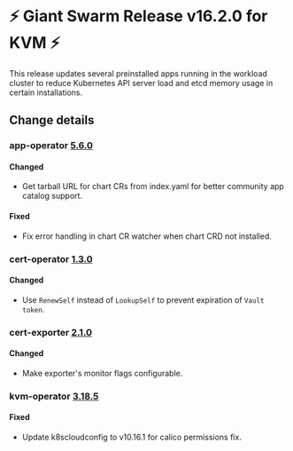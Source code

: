 # :zap: Giant Swarm Release v16.2.0 for KVM :zap:

This release updates several preinstalled apps running in the workload cluster to reduce Kubernetes API server load and etcd memory usage in certain installations.

## Change details


### app-operator [5.6.0](https://github.com/giantswarm/app-operator/releases/tag/v5.6.0)

#### Changed
- Get tarball URL for chart CRs from index.yaml for better community app catalog support.
#### Fixed
- Fix error handling in chart CR watcher when chart CRD not installed.



### cert-operator [1.3.0](https://github.com/giantswarm/cert-operator/releases/tag/v1.3.0)

#### Changed
- Use `RenewSelf` instead of `LookupSelf` to prevent expiration of `Vault token`.



### cert-exporter [2.1.0](https://github.com/giantswarm/cert-exporter/releases/tag/v2.1.0)

#### Changed
- Make exporter's monitor flags configurable.



### kvm-operator [3.18.5](https://github.com/giantswarm/kvm-operator/releases/tag/v3.18.5)

#### Fixed
- Update k8scloudconfig to v10.16.1 for calico permissions fix.
